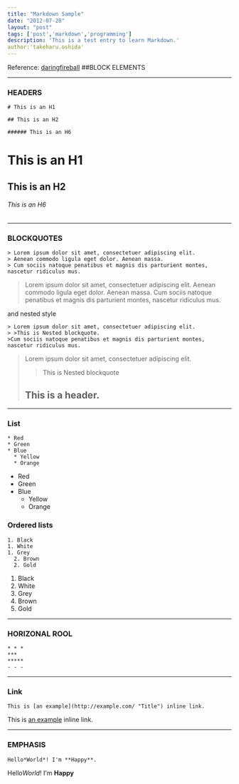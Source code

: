 ```yaml
---
title: "Markdown Sample"
date: "2012-07-20"
layout: "post"
tags: ['post','markdown','programming']
description: 'This is a test entry to learn Markdown.'
author:'takeharu.oshida'
---
```


Reference: [daringfireball](http://daringfireball.net/projects/markdown/syntax)
##BLOCK ELEMENTS
* * *
### HEADERS 
    # This is an H1

    ## This is an H2

    ###### This is an H6
# This is an H1
## This is an H2
###### This is an H6
* * *
### BLOCKQUOTES
    > Lorem ipsum dolor sit amet, consectetuer adipiscing elit.
    > Aenean commodo ligula eget dolor. Aenean massa.
    > Cum sociis natoque penatibus et magnis dis parturient montes, nascetur ridiculus mus.

> Lorem ipsum dolor sit amet, consectetuer adipiscing elit.
> Aenean commodo ligula eget dolor. Aenean massa.
> Cum sociis natoque penatibus et magnis dis parturient montes, nascetur ridiculus mus.

 and nested style

    > Lorem ipsum dolor sit amet, consectetuer adipiscing elit.
    > >This is Nested blockquote.
    >Cum sociis natoque penatibus et magnis dis parturient montes, nascetur ridiculus mus.

> Lorem ipsum dolor sit amet, consectetuer adipiscing elit.
> >This is Nested blockquote
> ## This is a header.

* * *
### List
    * Red
    * Green
    * Blue
      * Yellow
      * Orange

* Red
* Green
* Blue
  * Yellow
  * Orange

### Ordered lists

    1. Black
    1. White
    1. Grey
      2. Brown
      2. Gold

1. Black
1. White
1. Grey
  2. Brown
  2. Gold

* * *
### HORIZONAL ROOL

    * * *
    ***
    *****
    - - -

* * *
### Link
    This is [an example](http://example.com/ "Title") inline link.
This is [an example](http://example.com/ "Title") inline link.

* * *
### EMPHASIS
    Hello*World*! I'm **Happy**.
Hello*World*! I'm **Happy**
